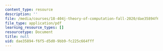 ```yaml
---
content_type: resource
description: ''
file: /media/courses/18-404j-theory-of-computation-fall-2020/dae35894f6f5d5d09bb9fc225c664fff_MIT18_404f20_lec9.pdf
file_type: application/pdf
learning_resource_types: []
resourcetype: Document
title: null
uid: dae35894-f6f5-d5d0-9bb9-fc225c664fff
---
```

